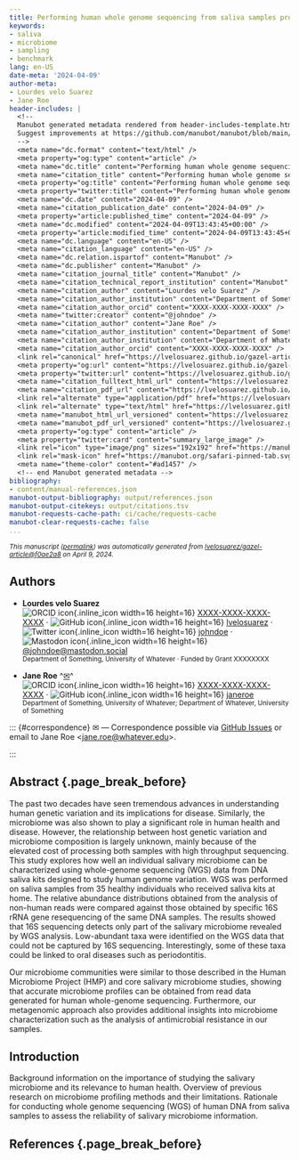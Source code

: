 ```yaml
---
title: Performing human whole genome sequencing from saliva samples provides highly reliable information about the salivary microbiome
keywords:
- saliva
- microbiome
- sampling
- benchmark
lang: en-US
date-meta: '2024-04-09'
author-meta:
- Lourdes velo Suarez
- Jane Roe
header-includes: |
  <!--
  Manubot generated metadata rendered from header-includes-template.html.
  Suggest improvements at https://github.com/manubot/manubot/blob/main/manubot/process/header-includes-template.html
  -->
  <meta name="dc.format" content="text/html" />
  <meta property="og:type" content="article" />
  <meta name="dc.title" content="Performing human whole genome sequencing from saliva samples provides highly reliable information about the salivary microbiome" />
  <meta name="citation_title" content="Performing human whole genome sequencing from saliva samples provides highly reliable information about the salivary microbiome" />
  <meta property="og:title" content="Performing human whole genome sequencing from saliva samples provides highly reliable information about the salivary microbiome" />
  <meta property="twitter:title" content="Performing human whole genome sequencing from saliva samples provides highly reliable information about the salivary microbiome" />
  <meta name="dc.date" content="2024-04-09" />
  <meta name="citation_publication_date" content="2024-04-09" />
  <meta property="article:published_time" content="2024-04-09" />
  <meta name="dc.modified" content="2024-04-09T13:43:45+00:00" />
  <meta property="article:modified_time" content="2024-04-09T13:43:45+00:00" />
  <meta name="dc.language" content="en-US" />
  <meta name="citation_language" content="en-US" />
  <meta name="dc.relation.ispartof" content="Manubot" />
  <meta name="dc.publisher" content="Manubot" />
  <meta name="citation_journal_title" content="Manubot" />
  <meta name="citation_technical_report_institution" content="Manubot" />
  <meta name="citation_author" content="Lourdes velo Suarez" />
  <meta name="citation_author_institution" content="Department of Something, University of Whatever" />
  <meta name="citation_author_orcid" content="XXXX-XXXX-XXXX-XXXX" />
  <meta name="twitter:creator" content="@johndoe" />
  <meta name="citation_author" content="Jane Roe" />
  <meta name="citation_author_institution" content="Department of Something, University of Whatever" />
  <meta name="citation_author_institution" content="Department of Whatever, University of Something" />
  <meta name="citation_author_orcid" content="XXXX-XXXX-XXXX-XXXX" />
  <link rel="canonical" href="https://lvelosuarez.github.io/gazel-article/" />
  <meta property="og:url" content="https://lvelosuarez.github.io/gazel-article/" />
  <meta property="twitter:url" content="https://lvelosuarez.github.io/gazel-article/" />
  <meta name="citation_fulltext_html_url" content="https://lvelosuarez.github.io/gazel-article/" />
  <meta name="citation_pdf_url" content="https://lvelosuarez.github.io/gazel-article/manuscript.pdf" />
  <link rel="alternate" type="application/pdf" href="https://lvelosuarez.github.io/gazel-article/manuscript.pdf" />
  <link rel="alternate" type="text/html" href="https://lvelosuarez.github.io/gazel-article/v/f0ae2a812739832b9ded79290b938ac65507240d/" />
  <meta name="manubot_html_url_versioned" content="https://lvelosuarez.github.io/gazel-article/v/f0ae2a812739832b9ded79290b938ac65507240d/" />
  <meta name="manubot_pdf_url_versioned" content="https://lvelosuarez.github.io/gazel-article/v/f0ae2a812739832b9ded79290b938ac65507240d/manuscript.pdf" />
  <meta property="og:type" content="article" />
  <meta property="twitter:card" content="summary_large_image" />
  <link rel="icon" type="image/png" sizes="192x192" href="https://manubot.org/favicon-192x192.png" />
  <link rel="mask-icon" href="https://manubot.org/safari-pinned-tab.svg" color="#ad1457" />
  <meta name="theme-color" content="#ad1457" />
  <!-- end Manubot generated metadata -->
bibliography:
- content/manual-references.json
manubot-output-bibliography: output/references.json
manubot-output-citekeys: output/citations.tsv
manubot-requests-cache-path: ci/cache/requests-cache
manubot-clear-requests-cache: false
...
```







<small><em>
This manuscript
([permalink](https://lvelosuarez.github.io/gazel-article/v/f0ae2a812739832b9ded79290b938ac65507240d/))
was automatically generated
from [lvelosuarez/gazel-article@f0ae2a8](https://github.com/lvelosuarez/gazel-article/tree/f0ae2a812739832b9ded79290b938ac65507240d)
on April 9, 2024.
</em></small>



## Authors



+ **Lourdes velo Suarez**
  <br>
    ![ORCID icon](images/orcid.svg){.inline_icon width=16 height=16}
    [XXXX-XXXX-XXXX-XXXX](https://orcid.org/XXXX-XXXX-XXXX-XXXX)
    · ![GitHub icon](images/github.svg){.inline_icon width=16 height=16}
    [lvelosuarez](https://github.com/lvelosuarez)
    · ![Twitter icon](images/twitter.svg){.inline_icon width=16 height=16}
    [johndoe](https://twitter.com/johndoe)
    · ![Mastodon icon](images/mastodon.svg){.inline_icon width=16 height=16}
    [\@johndoe@mastodon.social](https://mastodon.social/@johndoe)
    <br>
  <small>
     Department of Something, University of Whatever
     · Funded by Grant XXXXXXXX
  </small>

+ **Jane Roe**
  ^[✉](#correspondence)^<br>
    ![ORCID icon](images/orcid.svg){.inline_icon width=16 height=16}
    [XXXX-XXXX-XXXX-XXXX](https://orcid.org/XXXX-XXXX-XXXX-XXXX)
    · ![GitHub icon](images/github.svg){.inline_icon width=16 height=16}
    [janeroe](https://github.com/janeroe)
    <br>
  <small>
     Department of Something, University of Whatever; Department of Whatever, University of Something
  </small>


::: {#correspondence}
✉ — Correspondence possible via [GitHub Issues](https://github.com/lvelosuarez/gazel-article/issues)
or email to
Jane Roe \<jane.roe@whatever.edu\>.


:::


## Abstract {.page_break_before}
The past two decades have seen tremendous advances in understanding human genetic variation and its implications for disease. Similarly, the microbiome was also shown to play a significant role in human health and disease. However, the relationship between host genetic variation and microbiome composition is largely unknown, mainly because of the elevated cost of processing both samples with high throughput sequencing. This study explores how well an individual salivary microbiome can be characterized using whole-genome sequencing (WGS) data from DNA saliva kits designed to study human genome variation. WGS was performed on saliva samples from 35 healthy individuals who received saliva kits at home. The relative abundance distributions obtained from the analysis of non-human reads were compared against those obtained by specific 16S rRNA gene resequencing of the same DNA samples. The results showed that 16S sequencing detects only part of the salivary microbiome revealed by WGS analysis. Low-abundant taxa were identified on the WGS data that could not be captured by 16S sequencing. Interestingly, some of these taxa could be linked to oral diseases such as periodontitis.

Our microbiome communities were similar to those described in the Human Microbiome Project (HMP) and core salivary microbiome studies, showing that accurate microbiome profiles can be obtained from read data generated for human whole-genome sequencing. Furthermore, our metagenomic approach also provides additional insights into microbiome characterization such as the analysis of antimicrobial resistance in our samples.



## Introduction
Background information on the importance of studying the salivary microbiome and its relevance to human health.
Overview of previous research on microbiome profiling methods and their limitations.
Rationale for conducting whole genome sequencing (WGS) of human DNA from saliva samples to assess the reliability of salivary microbiome information.



## References {.page_break_before}

<!-- Explicitly insert bibliography here -->
<div id="refs"></div>

